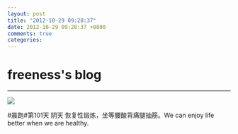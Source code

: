 ```yaml
---
layout: post
title: "2012-10-29 09:28:37"
date: 2012-10-29 09:28:37 +0800
comments: true
categories: 
---
```


# freeness's blog

----------

![](http://okqmqrbgo.bkt.clouddn.com/201210290928371.jpg)

>
\#晨跑\#第101天 阴天 恢复性锻炼，坐等腰酸背痛腿抽筋。We can enjoy life better when we are healthy.
